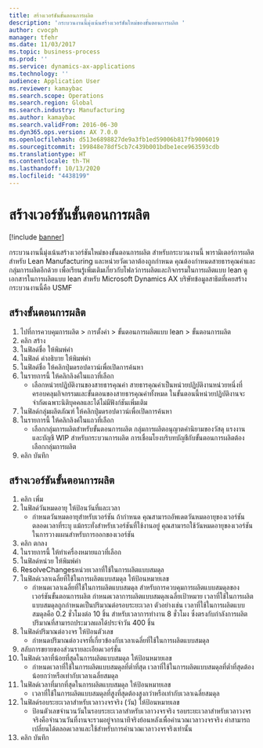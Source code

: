 ```yaml
---
title: สร้างเวอร์ชันขั้นตอนการผลิต
description: 'กระบวนงานนี้มุ่งเน้นสร้างเวอร์ชันใหม่ของขั้นตอนการผลิต '
author: cvocph
manager: tfehr
ms.date: 11/03/2017
ms.topic: business-process
ms.prod: ''
ms.service: dynamics-ax-applications
ms.technology: ''
audience: Application User
ms.reviewer: kamaybac
ms.search.scope: Operations
ms.search.region: Global
ms.search.industry: Manufacturing
ms.author: kamaybac
ms.search.validFrom: 2016-06-30
ms.dyn365.ops.version: AX 7.0.0
ms.openlocfilehash: d513e6898827de9a3fb1ed59006b817fb9006019
ms.sourcegitcommit: 199848e78df5cb7c439b001bdbe1ece963593cdb
ms.translationtype: HT
ms.contentlocale: th-TH
ms.lasthandoff: 10/13/2020
ms.locfileid: "4438199"
---
```

# <a name="create-a-production-flow-version"></a>สร้างเวอร์ชันขั้นตอนการผลิต

[!include [banner](../../includes/banner.md)]

กระบวนงานนี้มุ่งเน้นสร้างเวอร์ชันใหม่ของขั้นตอนการผลิต  สำหรับกระบวนงานนี้ พารามิเตอร์การผลิตสำหรับ Lean Manufacturing และหน่วยวัดเวลาต้องถูกกำหนด คุณต้องกำหนดสายธารคุณค่าและกลุ่มการผลิตอีกด้วย  เพื่อเรียนรู้เพิ่มเติมเกี่ยวกับโฟลว์การผลิตและกิจกรรมในการผลิตแบบ lean ดูเอกสารในการผลิตแบบ lean สำหรับ Microsoft Dynamics AX บริษัทข้อมูลสาธิตที่เคยสร้างกระบวนงานนี้คือ USMF


## <a name="create-a-production-flow"></a>สร้างขั้นตอนการผลิต
1. ไปที่การควบคุมการผลิต > การตั้งค่า > ขั้นตอนการผลิตแบบ lean > ขั้นตอนการผลิต
2. คลิก สร้าง
3. ในฟิลด์ชื่อ ให้พิมพ์ค่า 
4. ในฟิลด์ คำอธิบาย ให้พิมพ์ค่า
5. ในฟิลด์ชื่อ ให้คลิกปุ่มดรอปดาวน์เพื่อเปิดการค้นหา
6. ในรายการนี้ ให้คลิกลิงค์ในแถวที่เลือก
    * เลือกหน่วยปฏิบัติงานของสายธารคุณค่า  สายธารคุณค่าเป็นหน่วยปฏิบัติงานหน่วยหนึ่งที่ครอบคลุมกิจกรรมและขั้นตอนของสายธารคุณค่าทั้งหมด  ในขั้นตอนนี้หน่วยปฏิบัติงานจะจำกัดเฉพาะนิติบุคคลและได้ไม่มีฟังก์ชันเพิ่มเติม  
7. ในฟิลด์กลุ่มผลิตภัณฑ์ ให้คลิกปุ่มดรอปดาวน์เพื่อเปิดการค้นหา
8. ในรายการนี้ ให้คลิกลิงค์ในแถวที่เลือก
    * เลือกกลุ่มการผลิตสำหรับขั้นตอนการผลิต  กลุ่มการผลิตอนุญาตคำนิยามของวัสดุ แรงงาน และบัญชี WIP สำหรับกระบวนการผลิต  การเชื่อมโยงบริบทบัญชีกับขั้นตอนการผลิตต้องเลือกกลุ่มการผลิต  
9. คลิก บันทึก

## <a name="create-a-production-flow-version"></a>สร้างเวอร์ชันขั้นตอนการผลิต
1. คลิก เพิ่ม
2. ในฟิลด์วันหมดอายุ ให้ป้อนวันที่และเวลา
    * กำหนดวันหมดอายุสำหรับเวอร์ชัน ถ้ากำหนด  คุณสามารถอัพเดตวันหมดอายุของเวอร์ชันตลอดเวลาที่ระบุ แม้กระทั่งสำหรับเวอร์ชันที่ใช้งานอยู่  คุณสามารถใช้วันหมดอายุของเวอร์ชันในการวางแผนสำหรับการออกของเวอร์ชัน  
3. คลิก ตกลง
4. ในรายการนี้ ให้ทำเครื่องหมายแถวที่เลือก
5. ในฟิลด์หน่วย ให้พิมพ์ค่า 
6. ResolveChangesหน่วยเวลาที่ใช้ในการผลิตแบบสมดุล
7. ในฟิลด์เวลาเฉลี่ยที่ใช้ในการผลิตแบบสมดุล ให้ป้อนหมายเลข
    * กำหนดเวลาเฉลี่ยที่ใช้ในการผลิตแบบสมดุล  สำหรับการควบคุมการผลิตแบบสมดุลของเวอร์ชันขั้นตอนการผลิต กำหนดเวลาการผลิตแบบสมดุลเฉลี่ยเป้าหมาย เวลาที่ใช้ในการผลิตแบบสมดุลถูกกำหนดเป็นปริมาณต่อรอบระยะเวลา  ตัวอย่างเช่น เวลาที่ใช้ในการผลิตแบบสมดุลคือ 0.2 ชั่วโมงต่อ 10 ชิ้น  สำหรับเวลาการทำงาน 8 ชั่วโมง ซึ่งตรงกับกำลังการผลิตปริมาณที่สามารถประมวลผลได้ประจำวัน 400 ชิ้น  
8. ในฟิลด์ปริมาณต่อวงจร ให้ป้อนตัวเลข
    * กำหนดปริมาณต่อวงจรที่เกี่ยวข้องกับเวลาเฉลี่ยที่ใช้ในการผลิตแบบสมดุล  
9. สลับการขยายของส่วนรายละเอียดเวอร์ชั่น
10. ในฟิลด์เวลาที่น้อยที่สุดในการผลิตแบบสมดุล ให้ป้อนหมายเลข
    * กำหนดเวลาที่ใช้ในการผลิตแบบสมดุลที่ต่ำที่สุด  เวลาที่ใช้ในการผลิตแบบสมดุลที่ต่ำที่สุดต้องน้อยกว่าหรือเท่ากับเวลาเฉลี่ยสมดุล  
11. ในฟิลด์เวลาที่มากที่สุดในการผลิตแบบสมดุล ให้ป้อนหมายเลข
    * เวลาที่ใช้ในการผลิตแบบสมดุลที่สูงที่สุดต้องสูงกว่าหรือเท่ากับเวลาเฉลี่ยสมดุล  
12. ในฟิลด์รอบระยะเวลาสำหรับเวลาวงจรจริง (วัน) ให้ป้อนหมายเลข
    * ป้อนตัวเลขจำนวนวันในรอบระยะเวลาสำหรับเวลาวงจรจริง  รอบระยะเวลาสำหรับเวลาวงจรจริงคือจำนวนวันที่งานจะรวมอยู่จากนาทีจริงย้อนหลังเพื่อคำนวณเวลาวงจรจริง  ค่าสามารถเปลี่ยนได้ตลอดเวลาและใช้สำหรับการคำนวณเวลาวงจรจริงเท่านั้น  
13. คลิก บันทึก


